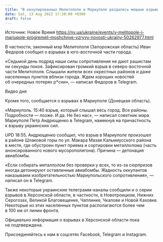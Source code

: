 ```yaml
---
title: "В оккупированных Мелитополе и Мариуполе раздались мощные взрывы"
date: Sat, 13 Aug 2022 17:20:00 +0300
draft: false
---
```

Источник: Новое Время https://nv.ua/ukraine/events/v-melitopole-i-mariupole-progremeli-moshchnye-vzryvy-novosti-ukrainy-50262977.html


 В частности, законный мэр Мелитополя (Запорожская область) Иван Федоров сообщил о взрывах в юго-восточной части города.

«Седьмой день подряд наши силы сопротивления не дают рашистам ни секунды покоя. Зафиксирован громкий взрыв в северо-восточной части Мелитополя. Слышали жители всех окрестных районов и даже населенных пунктов вблизи города. Ждем хороших новостей об очередных потерях р*сни», — написал Федоров в Telegram.

 Видео дня  

 Кроме того, сообщается о взрывах в Мариуполе (Донецкая область).

«Мариуполь. 15:40 взрыв, который слышал весь город. Все районы. Подробности — позже. И да. Не без нас», — написал советник мэра Мариуполя Петр Андрющенко в Telegram, намекнув на причастность к взрыву украинских сил.

UPD 18:55. Андрющенко сообщил, что взрыв в Мариуполе произошел в районе Шлаковой горы по ул. Макара Мазая Кальмиусского района в месте, где обустроен пункт приема и сортировки металлолома (часть анонсированного нового мусорополигона). Причина — детонация авиабомбы.

«Если собирать металлолом без проверки у всех, то из-за сюрпризов иногда детонируют оставленные авиабомбы. Жадность оккупантов наказываем изобретательностью Мариупольского сопротивления», — написал он в Telegram.

Также некоторые украинские телеграмм-каналы сообщили и о серии взрывов в Херсонской области, в частности, в Новотроицком, Нижних Серогозах, Великой Благовещенке, Чаплинке, Чкалове и Новой Каховке. Некоторые из этих населенных пунктов располагаются более чем в 100 км от линии фронта.

Официально информация о взрывах в Херсонской области пока не подтверждена.

Присоединяйтесь к нам в соцсетях Facebook, Telegram и Instagram.
